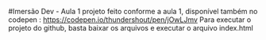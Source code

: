 #Imersão Dev - Aula 1
projeto feito conforme a aula 1, disponível também no codepen : https://codepen.io/thundershout/pen/jOwLJmv
Para executar o projeto do github, basta baixar os arquivos e executar o arquivo index.html
